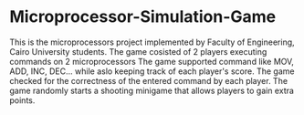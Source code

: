 # Microprocessor-Simulation-Game

This is the microprocessors project implemented by Faculty of Engineering, Cairo University students. The game cosisted of 2 players executing commands on 2 microprocessors
The game supported command like MOV, ADD, INC, DEC...  while aslo keeping track of each player's score. The game checked for the correctness of the entered command by each player. 
The game randomly starts a shooting minigame that allows players to gain extra points.
